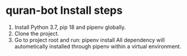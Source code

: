 # quran-bot Install steps
1. Install Python 3.7, pip 18 and pipenv globally.
2. Clone the project.
3. Go to project root and run: pipenv install
All dependency will autometically installed through pipenv within a virtual environment.
